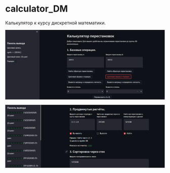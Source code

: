 # calculator_DM
Калькулятор к курсу дискретной математики.

![Вперёд](/calc1.PNG)

![Вперёд](/calc2.PNG)
